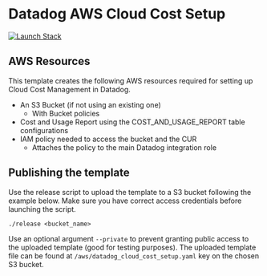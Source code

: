 # Datadog AWS Cloud Cost Setup

[![Launch Stack](https://s3.amazonaws.com/cloudformation-examples/cloudformation-launch-stack.png)](https://console.aws.amazon.com/cloudformation/home#/stacks/create/review?stackName=datadog-cloud-cost-setup&templateURL=https://datadog-cloudformation-template.s3.amazonaws.com/aws/datadog_cloud_cost_setup.yaml)

## AWS Resources

This template creates the following AWS resources required for setting up Cloud Cost Management in Datadog.

- An S3 Bucket (if not using an existing one)
    - With Bucket policies
- Cost and Usage Report using the COST_AND_USAGE_REPORT table configurations
- IAM policy needed to access the bucket and the CUR
    - Attaches the policy to the main Datadog integration role

## Publishing the template
Use the release script to upload the template to a S3 bucket following the example below. Make sure you have correct access credentials before launching the script.

```
./release <bucket_name>
```

Use an optional argument `--private` to prevent granting public access to the uploaded template (good for testing purposes). 
The uploaded template file can be found at `/aws/datadog_cloud_cost_setup.yaml` key on the chosen S3 bucket.



